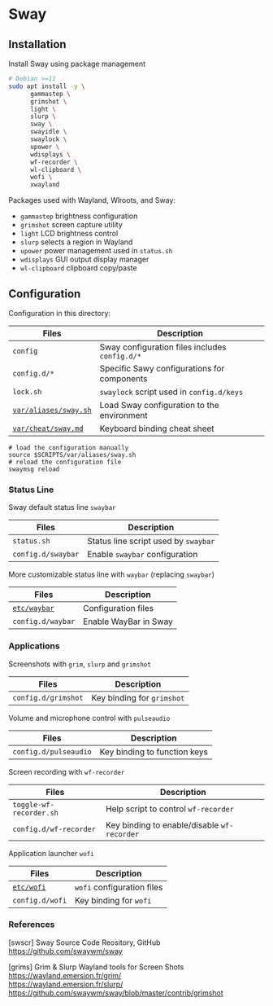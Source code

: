 # Sway

## Installation

Install Sway using package management

```bash
# Debian >=11
sudo apt install -y \
      gammastep \
      grimshot \
      light \
      slurp \
      sway \
      swayidle \
      swaylock \
      upower \
      wdisplays \
      wf-recorder \
      wl-clipboard \
      wofi \
      xwayland
```

Packages used with Wayland, Wlroots, and Sway:

* `gammastep` brightness configuration
* `grimshot` screen capture utility
* `light` LCD brightness control
* `slurp` selects a region in Wayland
* `upower` power management used in `status.sh`
* `wdisplays` GUI output display manager
* `wl-clipboard` clipboard copy/paste

## Configuration

Configuration in this directory:

Files                        | Description
-----------------------------|---------------------------------------
`config`                     | Sway configuration files includes `config.d/*`
`config.d/*`                 | Specific Sawy configurations for components
`lock.sh`                    | `swaylock` script used in `config.d/keys`
[`var/aliases/sway.sh`][01]  | Load Sway configuration to the environment
[`var/cheat/sway.md`][04]    | Keyboard binding cheat sheet

```shell
# load the configuration manually
source $SCRIPTS/var/aliases/sway.sh
# reload the configuration file
swaymsg reload
```

### Status Line

Sway default status line `swaybar`

Files                        | Description
-----------------------------|---------------------------------------
`status.sh`                  | Status line script used by `swaybar`
`config.d/swaybar`           | Enable `swaybar` configuration

More customizable status line with `waybar` (replacing `swaybar`) 

Files                        | Description
-----------------------------|---------------------------------------
[`etc/waybar`][02]           | Configuration files
`config.d/waybar`            | Enable WayBar in Sway

### Applications

Screenshots with `grim`, `slurp` and `grimshot`

Files                        | Description
-----------------------------|---------------------------------------
`config.d/grimshot`          | Key binding for `grimshot`

Volume and microphone control with `pulseaudio`

Files                        | Description
-----------------------------|---------------------------------------
`config.d/pulseaudio`        | Key binding to function keys

Screen recording with `wf-recorder`

Files                        | Description
-----------------------------|---------------------------------------
`toggle-wf-recorder.sh`      | Help script to control `wf-recorder`
`config.d/wf-recorder`       | Key binding to enable/disable `wf-recorder`


Application launcher `wofi`

Files                        | Description
-----------------------------|---------------------------------------
[`etc/wofi`][03]             | `wofi` configuration files
`config.d/wofi`              | Key binding for `wofi`

### References

[swscr] Sway Source Code Reository, GitHub  
<https://github.com/swaywm/sway>

[grims] Grim & Slurp Wayland tools for Screen Shots  
<https://wayland.emersion.fr/grim/>  
<https://wayland.emersion.fr/slurp/>  
<https://github.com/swaywm/sway/blob/master/contrib/grimshot>

[01]: ../../var/aliases/sway.sh
[02]: ../waybar/
[03]: ../wofi/
[04]: ../../var/cheat/sway.md
